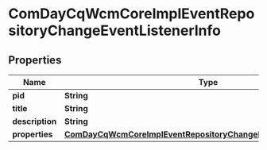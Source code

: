 

# ComDayCqWcmCoreImplEventRepositoryChangeEventListenerInfo

## Properties

Name | Type | Description | Notes
------------ | ------------- | ------------- | -------------
**pid** | **String** |  |  [optional]
**title** | **String** |  |  [optional]
**description** | **String** |  |  [optional]
**properties** | [**ComDayCqWcmCoreImplEventRepositoryChangeEventListenerProperties**](ComDayCqWcmCoreImplEventRepositoryChangeEventListenerProperties.md) |  |  [optional]



